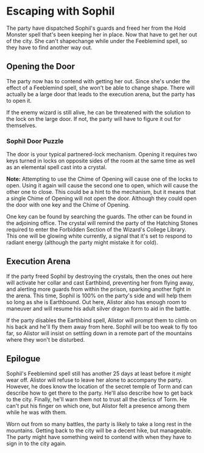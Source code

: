 # Escaping with Sophil
The party have dispatched Sophil's guards and freed her from the Hold Monster spell that's been keeping her in place. Now that have to get her out of the city. She can't shapechange while under the Feeblemind spell, so they have to find another way out.

## Opening the Door
The party now has to contend with getting her out. Since she's under the effect of a Feeblemind spell, she won't be able to change shape. There will actually be a large door that leads to the execution arena, but the party has to open it.

If the enemy wizard is still alive, he can be threatened with the solution to the lock on the large door. If not, the party will have to figure it out for themselves.

### Sophil Door Puzzle
The door is your typical partnered-lock mechanism. Opening it requires two keys turned in locks on opposite sides of the room at the same time as well as an elemental spell cast into a crystal.

**Note:** Attempting to use the Chime of Opening will cause one of the locks to open. Using it again will cause the second one to open, which will cause the other one to close. This could be a hint to the mechanism, but it means that a single Chime of Opening will not open the door. Although they could open the door with one key and the Chime of Opening.

One key can be found by searching the guards. The other can be found in the adjoining office. The crystal will remind the party of the Hatching Stones required to enter the Forbidden Section of the Wizard's College Library. This one will be glowing white currently, a signal that it's set to respond to radiant energy (although the party might mistake it for cold).

## Execution Arena
If the party freed Sophil by destroying the crystals, then the ones out here will activate her collar and cast Earthbind, preventing her from flying away, and alerting more guards from within the prison, sparking another fight in the arena. This time, Sophil is 100% on the party's side and will help them so long as she is Earthbound. Out here, Alistor also has enough room to maneuver and will resume his adult silver dragon form to aid in the battle.

If the party disables the Earthbind spell, Alistor will prompt them to climb on his back and he'll fly them away from here. Sophil will be too weak to fly too far, so Alistor will insist on settling down in a remote part of the mountains where they won't be disturbed.

## Epilogue
Sophil's Feeblemind spell still has another 25 days at least before it *might* wear off. Alistor will refuse to leave her alone to accompany the party. However, he does know the location of the secret temple of Torm and can describe how to get there to the party. He'll also describe how to get back to the city. Finally, he'll warn them not to trust all the clerics of Torm. He can't put his finger on which one, but Alistor felt a presence among them while he was with them.

Worn out from so many battles, the party is likely to take a long rest in the mountains. Getting back to the city will be a decent hike, but manageable. The party might have something weird to contend with when they have to sign in to the city again.
